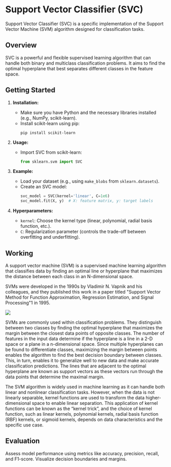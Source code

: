 # Support Vector Classifier (SVC)

Support Vector Classifier (SVC) is a specific implementation of the Support Vector Machine (SVM) algorithm designed for classification tasks.

## Overview

SVC is a powerful and flexible supervised learning algorithm that can handle both binary and multiclass classification problems. It aims to find the optimal hyperplane that best separates different classes in the feature space.

## Getting Started

1. **Installation:**
   - Make sure you have Python and the necessary libraries installed (e.g., NumPy, scikit-learn).
   - Install scikit-learn using pip:
     ```
     pip install scikit-learn
     ```

2. **Usage:**
   - Import SVC from scikit-learn:
     ```python
     from sklearn.svm import SVC
     ```

3. **Example:**
   - Load your dataset (e.g., using `make_blobs` from `sklearn.datasets`).
   - Create an SVC model:
     ```python
     svc_model = SVC(kernel='linear', C=1e6)
     svc_model.fit(X, y)  # X: feature matrix, y: target labels
     ```

4. **Hyperparameters:**
   - `kernel`: Choose the kernel type (linear, polynomial, radial basis function, etc.).
   - `C`: Regularization parameter (controls the trade-off between overfitting and underfitting).



## Working

A support vector machine (SVM) is a supervised machine learning algorithm that classifies data by finding an optimal line or hyperplane that maximizes the distance between each class in an N-dimensional space.

SVMs were developed in the 1990s by Vladimir N. Vapnik and his colleagues, and they published this work in a paper titled "Support Vector Method for Function Approximation, Regression Estimation, and Signal Processing"1 in 1995.

<img src="https://www.ibm.com/content/dam/connectedassets-adobe-cms/worldwide-content/creative-assets/s-migr/ul/g/8f/27/3-1_svm_optimal-hyperplane_max-margin_support-vectors-2-1.component.complex-narrative-xl.ts=1723563766425.png/content/adobe-cms/us/en/topics/support-vector-machine/jcr:content/root/table_of_contents/body/content_section_styled/content-section-body/complex_narrative/items/content_group/image">

SVMs are commonly used within classification problems. They distinguish between two classes by finding the optimal hyperplane that maximizes the margin between the closest data points of opposite classes. The number of features in the input data determine if the hyperplane is a line in a 2-D space or a plane in a n-dimensional space. Since multiple hyperplanes can be found to differentiate classes, maximizing the margin between points enables the algorithm to find the best decision boundary between classes. This, in turn, enables it to generalize well to new data and make accurate classification predictions. The lines that are adjacent to the optimal hyperplane are known as support vectors as these vectors run through the data points that determine the maximal margin.

The SVM algorithm is widely used in machine learning as it can handle both linear and nonlinear classification tasks. However, when the data is not linearly separable, kernel functions are used to transform the data higher-dimensional space to enable linear separation. This application of kernel functions can be known as the “kernel trick”, and the choice of kernel function, such as linear kernels, polynomial kernels, radial basis function (RBF) kernels, or sigmoid kernels, depends on data characteristics and the specific use case.

## Evaluation

Assess model performance using metrics like accuracy, precision, recall, and F1-score.
Visualize decision boundaries and margins.